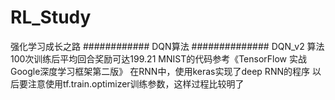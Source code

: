 # RL_Study
强化学习成长之路
############ DQN算法 ##############
DQN_v2 算法100次训练后平均回合奖励可达199.21
MNIST的代码参考《TensorFlow 实战Google深度学习框架第二版》
在RNN中，使用keras实现了deep RNN的程序
以后要注意使用tf.train.optimizer训练参数，这样过程比较明了
